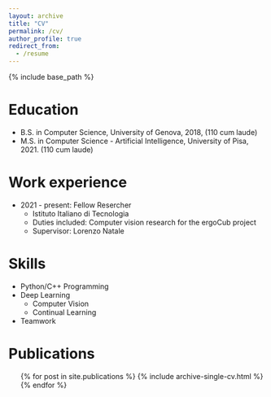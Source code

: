 ```yaml
---
layout: archive
title: "CV"
permalink: /cv/
author_profile: true
redirect_from:
  - /resume
---
```


{% include base_path %}

Education
======
* B.S. in Computer Science, University of Genova, 2018, (110 cum laude)
* M.S. in Computer Science - Artificial Intelligence, University of Pisa, 2021. (110 cum laude)

Work experience
======
* 2021 - present: Fellow Resercher
  * Istituto Italiano di Tecnologia
  * Duties included: Computer vision research for the ergoCub project
  * Supervisor: Lorenzo Natale

  
Skills
======
* Python/C++ Programming
* Deep Learning
  * Computer Vision
  * Continual Learning
* Teamwork

Publications
======
  <ul>{% for post in site.publications %}
    {% include archive-single-cv.html %}
  {% endfor %}</ul>
  
<!-- Talks
======
  <ul>{% for post in site.talks %}
    {% include archive-single-talk-cv.html %}
  {% endfor %}</ul>
  
Teaching
======
  <ul>{% for post in site.teaching %}
    {% include archive-single-cv.html %}
  {% endfor %}</ul>
  
Service and leadership
======
* Currently signed in to 43 different slack teams -->
